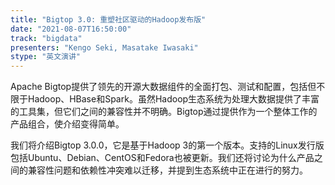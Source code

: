 ```yaml
---
title: "Bigtop 3.0: 重塑社区驱动的Hadoop发布版"
date: "2021-08-07T16:50:00" 
track: "bigdata"
presenters: "Kengo Seki, Masatake Iwasaki"
stype: "英文演讲"
---
```

Apache Bigtop提供了领先的开源大数据组件的全面打包、测试和配置，包括但不限于Hadoop、HBase和Spark。虽然Hadoop生态系统为处理大数据提供了丰富的工具集，但它们之间的兼容性并不明确。Bigtop通过提供作为一个整体工作的产品组合，使介绍变得简单。
 
我们将介绍Bigtop 3.0.0，它是基于Hadoop 3的第一个版本。支持的Linux发行版包括Ubuntu、Debian、CentOS和Fedora也被更新。我们还将讨论为什么产品之间的兼容性问题和依赖性冲突难以迁移，并提到生态系统中正在进行的努力。